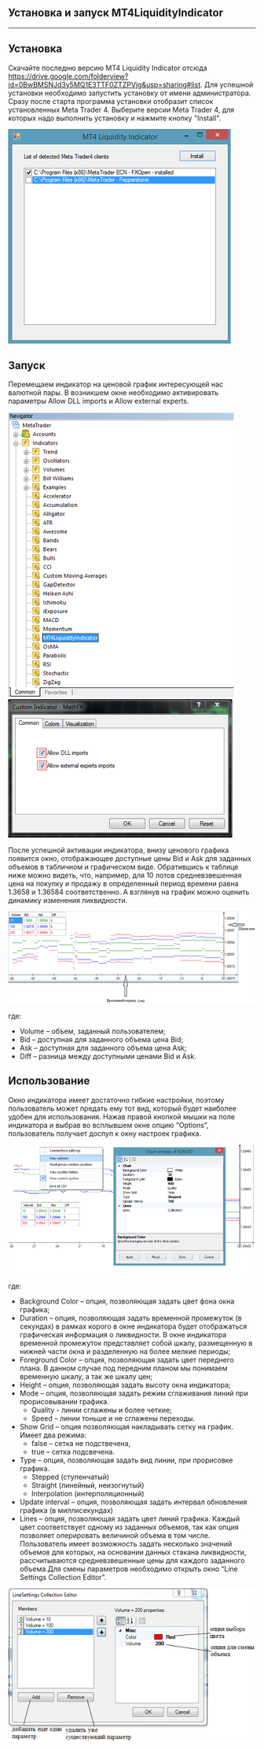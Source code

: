 Установка и запуск MT4LiquidityIndicator
----------------------------------
----------------------------------

Установка
-------------
Скачайте последню версию MT4 Liquidity Indicator отсюда https://drive.google.com/folderview?id=0BwBMSNJd3y5MQ1E3TTF0ZTZPVjg&usp=sharing#list. Для успешной установки необходимо запустить установку от имени администратора. Сразу после старта программа установки отобразит список установленных Meta Trader 4. Выберите версии Meta Trader 4, для которых надо выполнить установку и нажмите кнопку "Install".

![Installation](/Documentation/Images/Installation.png)


Запуск
-------------

Перемещаем индикатор на ценовой график интересующей нас валютной пары. В возникшем окне необходимо активировать параметры Allow DLL imports и Allow external experts.

![MT4LiquidityIndicator](/Documentation/Images/MT4LiquidityIndicator.png)
![Allow Dll Import](/Documentation/Images/AllowDllImport.png)


После успешной активации индикатора, внизу ценового графика появится окно, отображающее доступные цены Bid и Ask для заданных объемов в табличном и графическом виде. Обратившись к таблице ниже можно видеть, что, например, для 10 лотов средневзвешенная цена на покупку и продажу в определенный период времени равна 1.3658 и 1.36584 соответственно.  А взглянув на график можно оценить динамику изменения ликвидности.
 
 ![Current Quotes](/Documentation/Images/CurrentQuotes.png)
 
где:
* Volume – объем, заданный пользователем;
* Bid – доступная для заданного объема цена Bid;
* Ask – доступная для заданного объема цена Ask;
* Diff – разница между доступными ценами Bid и Ask. 


Использование
-------------

Окно индикатора имеет достаточно гибкие настройки, поэтому пользователь может предать ему тот вид, который будет наиболее удобен для использования. Нажав правой кнопкой мышки на поле индикатора и выбрав во всплывшем окне опцию “Options”, пользователь получает доспуп к окну настроек графика.

![View Options](/Documentation/Images/ViewOptions.png)

где:

* Background Color – опция, позволяющая задать цвет фона окна графика;
* Duration – опция, позволяющая задать временной промежуток (в секундах) в рамках корого в окне индикатора будет отображаться графическая информация о ликвидности. В окне индикатора временной промежуток представляет собой шкалу, размещенную в нижней части окна и разделенную на более мелкие периоды; 
* Foreground Color – опция, позволяющая задать цвет переднего плана. В данном случае под передним планом мы понимаем временную шкалу, а так же шкалу цен;
* Height – опция, позволяющая задать высоту окна индикатора;
* Mode – опция, позволяющая задать режим сглаживания линий при прорисовывании графика. 
  - Quality  - линии сглажены и более четкие;
  - Speed – линии тоньше и не сглажены переходы. 
* Show Grid – опция позволяющая накладывать сетку на график. Имеет два режима:
  - false – сетка не подствечена,
  - true – сетка подсвечена. 
* Type – опция, позволяющая задать вид линии, при прорисовке графика.
  - Stepped (ступенчатый)
  - Straight (линейный, неизогнутый)
  - Interpolation (интерполяционный)
* Update interval – опция, позволяющая задать интервал обновления графика (в миллисекундах)
* Lines – опция, позволяющая задать цвет линий графика. Каждый цвет соответствует одному из заданных объемов, так как опция позволяет оперировать величиной объема в том числе. Пользователь имеет возможность задать несколько значений объемов для которых, на основании данных стакана ликвидности, рассчитываются средневзвешенные цены для каждого заданного объема.Для смены параметров необходимо открыть окно  “Line Settings Collection Editor”.

![Line Settings Collection Editor](/Documentation/Images/LineSettingsCollectionEditor.png)

